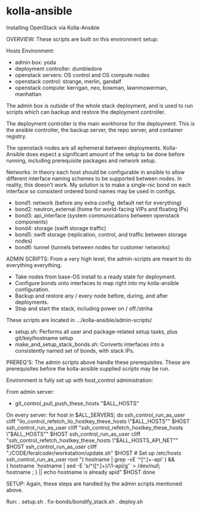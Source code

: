 # kolla-ansible
Installing OpenStack via Kolla-Ansible


OVERVIEW:
These scripts are built on this environment setup:

Hosts Environment:
- admin box:             yoda
- deployment controller: dumbledore
- openstack servers:     OS control and OS compute nodes
- openstack control:     strange, merlin, gandalf
- openstack compute:     kerrigan, neo, bowman, lawnmowerman, manhattan

The admin box is outside of the whole stack deployment, and is used to run scripts which can backup and restore the deployment controller.

The deployment controller is the main workhorse for the deployment.  This is the ansible controller, the backup server, the repo server, and container registry.

The openstack nodes are all ephemeral between deployments.  Kolla-Ansible does expect a significant amount of the setup to be done before running, including prerequisite packages and network setup.



Networks:
In theory each host should be configurable in ansible to allow different interface naming schemes to be supported between nodes.
In reality, this doesn't work.  My solution is to make a single-nic bond on each interface so consistent ordered bond names may be used in configs.
- bond1: network          (before any extra config, default net for everything)
- bond2: neutron_external (home for world-facing VIPs and floating IPs)
- bond3: api_interface    (system communications between openstack components)
- bond4: storage          (swift storage traffic)
- bond5: swift storage    (replication, control, and traffic between storage nodes)
- bond6: tunnel           (tunnels between nodes for customer networks)



ADMIN SCRIPTS:
From a very high level, the admin-scripts are meant to do everything everything.
- Take nodes from base-OS install to a ready state for deployment.
- Configure bonds onto interfaces to map right into my kolla-ansible configuration.
- Backup and restore any / every node before, during, and after deployments.
- Stop and start the stack, including power on / off./stnha

These scripts are located in .../kolla-ansible/admin-scripts/
- setup.sh:                      Performs all user and package-related setup tasks, plus git/key/hostname setup
- make_and_setup_stack_bonds.sh: Converts interfaces into a consistently named set of bonds, with stack IPs.



PREREQ'S:
The admin scripts above handle these prerequisites.
These are prerequisites before the kolla-ansible supplied scripts may be run.

Environment is fully set up with host_control administration:

  From admin server:
  - git_control_pull_push_these_hosts "$ALL_HOSTS"
  
  On every server:
  for host in $ALL_SERVERS; do
     ssh_control_run_as_user cliff "ilo_control_refetch_ilo_hostkey_these_hosts \"$ALL_HOSTS\"" $HOST
     ssh_control_run_as_user cliff "ssh_control_refetch_hostkey_these_hosts \"$ALL_HOSTS\"" $HOST
     ssh_control_run_as_user cliff "ssh_control_refetch_hostkey_these_hosts \"$ALL_HOSTS_API_NET\"" $HOST
     ssh_control_run_as_user cliff "./CODE/feralcoder/workstation/update.sh" $HOST                    # Set up /etc/hosts
     ssh_control_run_as_user root "( hostname | grep -vE '^[^\.]+-api' ) && \
                                   { hostname \`hostname | sed -E 's/^([^\.]+)/\1-api/g'\` > /dev/null; \
                                   hostname ; } || echo hostname is already apid" $HOST
  done




SETUP:
Again, these steps are handled by the admin scripts mentioned above.

Run: 
  . setup.sh
  . fix-bonds/bondify_stack.sh
  . deploy.sh
